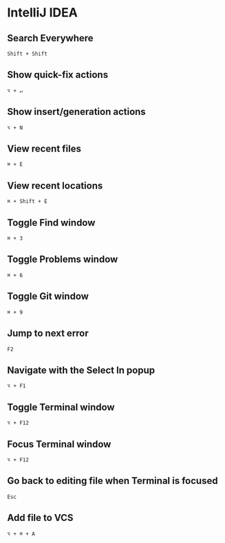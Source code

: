 # IntelliJ IDEA

## Search Everywhere

`Shift + Shift`

## Show quick-fix actions

`⌥ + ↵`

## Show insert/generation actions

`⌥ + N`

## View recent files

`⌘ + E`

## View recent locations

`⌘ + Shift + E`

## Toggle Find window

`⌘ + 3`

## Toggle Problems window

`⌘ + 6`

## Toggle Git window

`⌘ + 9`

## Jump to next error

`F2`

## Navigate with the Select In popup

`⌥ + F1`

## Toggle Terminal window

`⌥ + F12`

## Focus Terminal window

`⌥ + F12`

## Go back to editing file when Terminal is focused

`Esc`

## Add file to VCS

`⌥ + ⌘ + A`
